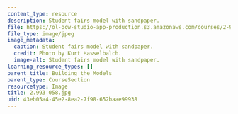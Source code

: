 ```yaml
---
content_type: resource
description: Student fairs model with sandpaper.
file: https://ol-ocw-studio-app-production.s3.amazonaws.com/courses/2-993-special-topics-in-mechanical-engineering-the-art-and-science-of-boat-design-january-iap-2007/43eb05a445e28ea27f98652baae99938_2993058.jpg
file_type: image/jpeg
image_metadata:
  caption: Student fairs model with sandpaper.
  credit: Photo by Kurt Hasselbalch.
  image-alt: Student fairs model with sandpaper.
learning_resource_types: []
parent_title: Building the Models
parent_type: CourseSection
resourcetype: Image
title: 2.993 058.jpg
uid: 43eb05a4-45e2-8ea2-7f98-652baae99938
---
```

